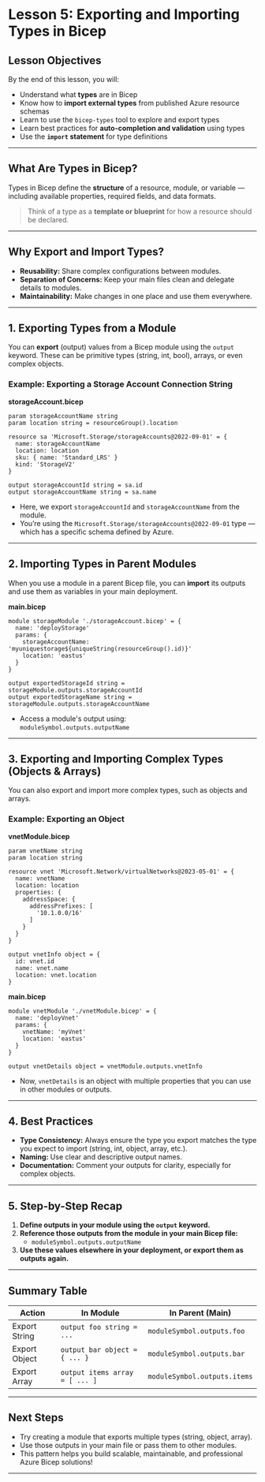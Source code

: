 # Lesson 5: Exporting and Importing Types in Bicep

##  Lesson Objectives

By the end of this lesson, you will:

* Understand what **types** are in Bicep
* Know how to **import external types** from published Azure resource schemas
* Learn to use the `bicep-types` tool to explore and export types
* Learn best practices for **auto-completion and validation** using types
* Use the **`import` statement** for type definitions

---
##  What Are Types in Bicep?

Types in Bicep define the **structure** of a resource, module, or variable — including available properties, required fields, and data formats.

>  Think of a type as a **template or blueprint** for how a resource should be declared.

---

## Why Export and Import Types?

- **Reusability:** Share complex configurations between modules.
- **Separation of Concerns:** Keep your main files clean and delegate details to modules.
- **Maintainability:** Make changes in one place and use them everywhere.

---

## 1. Exporting Types from a Module

You can **export** (output) values from a Bicep module using the `output` keyword. These can be primitive types (string, int, bool), arrays, or even complex objects.

### Example: Exporting a Storage Account Connection String

**storageAccount.bicep**
```bicep
param storageAccountName string
param location string = resourceGroup().location

resource sa 'Microsoft.Storage/storageAccounts@2022-09-01' = {
  name: storageAccountName
  location: location
  sku: { name: 'Standard_LRS' }
  kind: 'StorageV2'
}

output storageAccountId string = sa.id
output storageAccountName string = sa.name
```

- Here, we export `storageAccountId` and `storageAccountName` from the module.
- You’re using the `Microsoft.Storage/storageAccounts@2022-09-01` type — which has a specific schema defined by Azure.

---

## 2. Importing Types in Parent Modules

When you use a module in a parent Bicep file, you can **import** its outputs and use them as variables in your main deployment.

**main.bicep**
```bicep
module storageModule './storageAccount.bicep' = {
  name: 'deployStorage'
  params: {
    storageAccountName: 'myuniquestorage${uniqueString(resourceGroup().id)}'
    location: 'eastus'
  }
}

output exportedStorageId string = storageModule.outputs.storageAccountId
output exportedStorageName string = storageModule.outputs.storageAccountName
```

- Access a module's output using:  
  `moduleSymbol.outputs.outputName`

---

## 3. Exporting and Importing Complex Types (Objects & Arrays)

You can also export and import more complex types, such as objects and arrays.

### Example: Exporting an Object

**vnetModule.bicep**
```bicep
param vnetName string
param location string

resource vnet 'Microsoft.Network/virtualNetworks@2023-05-01' = {
  name: vnetName
  location: location
  properties: {
    addressSpace: {
      addressPrefixes: [
        '10.1.0.0/16'
      ]
    }
  }
}

output vnetInfo object = {
  id: vnet.id
  name: vnet.name
  location: vnet.location
}
```

**main.bicep**
```bicep
module vnetModule './vnetModule.bicep' = {
  name: 'deployVnet'
  params: {
    vnetName: 'myVnet'
    location: 'eastus'
  }
}

output vnetDetails object = vnetModule.outputs.vnetInfo
```

- Now, `vnetDetails` is an object with multiple properties that you can use in other modules or outputs.

---

## 4. Best Practices

- **Type Consistency:** Always ensure the type you export matches the type you expect to import (string, int, object, array, etc.).
- **Naming:** Use clear and descriptive output names.
- **Documentation:** Comment your outputs for clarity, especially for complex objects.

---

## 5. Step-by-Step Recap

1. **Define outputs in your module using the `output` keyword.**
2. **Reference those outputs from the module in your main Bicep file:**
   - `moduleSymbol.outputs.outputName`
3. **Use these values elsewhere in your deployment, or export them as outputs again.**

---

## Summary Table

| Action         | In Module                           | In Parent (Main)                             |
|----------------|-------------------------------------|----------------------------------------------|
| Export String  | `output foo string = ...`           | `moduleSymbol.outputs.foo`                   |
| Export Object  | `output bar object = { ... }`       | `moduleSymbol.outputs.bar`                   |
| Export Array   | `output items array = [ ... ]`      | `moduleSymbol.outputs.items`                 |

---

## Next Steps

- Try creating a module that exports multiple types (string, object, array).
- Use those outputs in your main file or pass them to other modules.
- This pattern helps you build scalable, maintainable, and professional Azure Bicep solutions!

---
